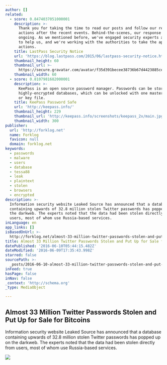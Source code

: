 ```yaml
---
author: []
related:
  - score: 0.8474037051000001
    description: >-
      Thank you for taking the time to read our posts and follow our recommended
      actions after the recent events. Behind-the-scenes, our response has been
      ongoing. As we mentioned before, we've engaged security experts and firms
      to help us, and we're working with the authorities to take the appropriate
      actions.
    title: LastPass Security Notice
    url: 'https://blog.lastpass.com/2015/06/lastpass-security-notice.html/'
    thumbnail_height: 60
    thumbnail_url: >-
      https://secure.gravatar.com/avatar/f35d391becee38736b67d4423885cea7?s=60&d=mm&r=pg
    thumbnail_width: 60
  - score: 0.8107981682000001
    description: >-
      KeePass is an open source password manager. Passwords can be stored in
      highly-encrypted databases, which can be unlocked with one master password
      or key file.
    title: KeePass Password Safe
    url: 'http://keepass.info/'
    thumbnail_height: 229
    thumbnail_url: 'http://keepass.info/screenshots/keepass_2x/main.jpg'
    thumbnail_width: 300
publisher:
  url: 'http://forklog.net'
  name: Forklog
  favicon: null
  domain: forklog.net
keywords:
  - passwords
  - malware
  - users
  - database
  - tessa88
  - leak
  - plaintext
  - stolen
  - browsers
  - encrypted
description: >-
  Information security website Leaked Source has announced that a database
  containing upwards of 32.8 million stolen Twitter passwords has popped up on
  the darkweb. The experts noted that the data had been stolen directly from
  users, most of whom use Russia-based services.
inLanguage: en
app_links: []
isBasedOnUrl: >-
  http://forklog.net/almost-33-million-twitter-passwords-stolen-and-put-up-for-sale-for-bitcoins/
title: Almost 33 Million Twitter Passwords Stolen and Put Up for Sale for Bitcoins
datePublished: '2016-06-10T05:44:15.482Z'
dateModified: '2016-06-09T17:35:43.998Z'
starred: false
sourcePath: >-
  _posts/2016-06-10-almost-33-million-twitter-passwords-stolen-and-put-up-for-sa.md
inFeed: true
hasPage: false
inNav: false
_context: 'http://schema.org'
_type: MediaObject

---
```

<article style=""><h1>Almost 33 Million Twitter Passwords Stolen and Put Up for Sale for Bitcoins</h1><p>Information security website Leaked Source has announced that a database containing upwards of 32.8 million stolen Twitter passwords has popped up on the darkweb. The experts noted that the data had been stolen directly from users, most of whom use Russia-based services.</p><img src="http://forklog.net/wp-content/uploads/2016/06/lId7Tab65vNlvQdKW8LVhdZykCxPch.png" /></article>